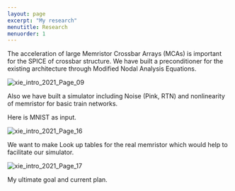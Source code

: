 ```yaml
---
layout: page
excerpt: "My research"
menutitle: Research
menuorder: 1
---
```


The acceleration of large Memristor Crossbar Arrays (MCAs) is important for the SPICE of crossbar structure. We have built a preconditioner for the existing architecture through Modified Nodal Analysis Equations.

![xie_intro_2021_Page_09](https://cdn.jsdelivr.net/gh/Mi5sssss/blog_image@main/RRAM-Simulation/xie_intro_2021_Page_09.2d0dj2bb0dog.jpg)

Also we have built a simulator including Noise (Pink, RTN) and nonlinearity of memristor for basic train networks.

Here is MNIST as input.

![xie_intro_2021_Page_16](https://cdn.jsdelivr.net/gh/Mi5sssss/blog_image@main/RRAM-Simulation/xie_intro_2021_Page_16.7ihbgnqlnfs0.jpg)

We want to make Look up tables for the real memristor which would help to facilitate our simulator.

![xie_intro_2021_Page_17](https://cdn.jsdelivr.net/gh/Mi5sssss/blog_image@main/RRAM-Simulation/xie_intro_2021_Page_17.3ulognnu4o00.jpg)

My ultimate goal and current plan.